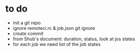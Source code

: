 # to do

- init a git repo 
- ignore remoteci.rc & job.json git ignore
- create commit 
- from Shub's document: duration, status, look at jos states
- for each job we need list of the job states

